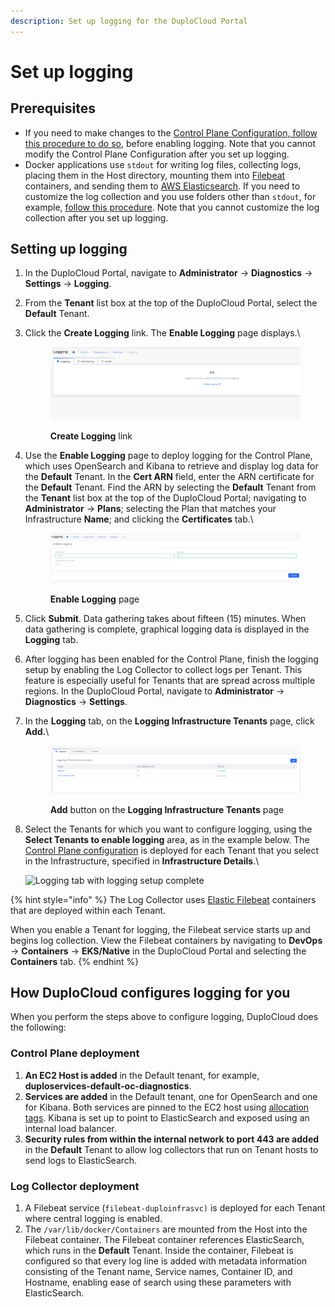 ```yaml
---
description: Set up logging for the DuploCloud Portal
---
```


# Set up logging

## Prerequisites

* If you need to make changes to the [Control Plane Configuration, follow this procedure to do so](custom-log-collection.md#updating-the-control-plane-by-editing-the-service-description), before enabling logging. Note that you cannot modify the Control Plane Configuration after you set up logging.
* Docker applications use `stdout` for writing log files, collecting logs, placing them in the Host directory, mounting them into [Filebeat ](https://www.elastic.co/beats/filebeat)containers, and sending them to [AWS Elasticsearch](https://aws.amazon.com/what-is/elasticsearch/).  If you need to customize the log collection and you use folders other than `stdout`, for example, [follow this procedure](custom-log-collection.md#customizing-elastic-filebeat-logging).  Note that you cannot customize the log collection after you set up logging.

## Setting up logging&#x20;

1. In the DuploCloud Portal, navigate to **Administrator** -> **Diagnostics** -> **Settings** -> **Logging**.
2. From the **Tenant** list box at the top of the DuploCloud Portal, select the **Default** Tenant.
3.  Click the **Create Logging** link. The **Enable Logging** page displays.\


    <div align="left">

    <figure><img src="../../../.gitbook/assets/image (2) (2).png" alt=""><figcaption><p><strong>Create Logging</strong> link</p></figcaption></figure>

    </div>


4.  Use the **Enable Logging** page to deploy logging for the Control Plane, which uses OpenSearch and Kibana to retrieve and display log data for the **Default** Tenant. In the **Cert ARN** field, enter the ARN certificate for the **Default** Tenant. Find the ARN by selecting the **Default** Tenant from the **Tenant** list box at the top of the DuploCloud Portal; navigating to **Administrator** -> **Plans**; selecting the Plan that matches your Infrastructure **Name**; and clicking the **Certificates** tab.\


    <div align="left">

    <figure><img src="../../../.gitbook/assets/image (24).png" alt=""><figcaption><p><strong>Enable Logging</strong> page</p></figcaption></figure>

    </div>


5. Click **Submit**. Data gathering takes about fifteen (15) minutes. When data gathering is complete, graphical logging data is displayed in the **Logging** tab.&#x20;
6. After logging has been enabled for the Control Plane, finish the logging setup by enabling the Log Collector to collect logs per Tenant. This feature is especially useful for Tenants that are spread across multiple regions. In the DuploCloud Portal, navigate to **Administrator** -> **Diagnostics** -> **Settings**. &#x20;
7.  In the **Logging** tab, on the **Logging Infrastructure Tenants** page, click **Add.**\


    <figure><img src="../../../.gitbook/assets/image (1) (4).png" alt=""><figcaption><p><strong>Add</strong> button on the <strong>Logging Infrastructure Tenants</strong> page</p></figcaption></figure>
8.  Select the Tenants for which you want to configure logging, using the **Select Tenants to enable logging** area, as in the example below. The [Control Plane configuration](custom-log-collection.md#updating-the-control-plane-by-editing-the-service-description) is deployed for each Tenant that you select in the Infrastructure, specified in **Infrastructure Details**.\


    ![Logging tab with logging setup complete](<../../../.gitbook/assets/image (15) (1) (1).png>)



{% hint style="info" %}
The Log Collector uses [Elastic Filebeat](https://www.elastic.co/guide/en/beats/filebeat/current/filebeat-overview.html) containers that are deployed within each Tenant.&#x20;

When you enable a Tenant for logging, the Filebeat service starts up and begins log collection. View the Filebeat containers by navigating to **DevOps** -> **Containers** -> **EKS/Native** in the DuploCloud Portal and selecting the **Containers** tab.
{% endhint %}

## How DuploCloud configures logging for you

When you perform the steps above to configure logging, DuploCloud does the following:

### Control Plane deployment

1. **An EC2 Host is added** in the Default tenant, for example, **duploservices-default-oc-diagnostics**.
2. **Services are added** in the Default tenant, one for OpenSearch and one for Kibana. Both services are pinned to the EC2 host using [allocation tags](../../../extras/creating-advanced-functions.md). Kibana is set up to point to ElasticSearch and exposed using an internal load balancer.
3. **Security rules from within the internal network to port 443 are added** in the **Default** Tenant to allow log collectors that run on Tenant hosts to send logs to ElasticSearch. &#x20;

### Log Collector deployment

1. A Filebeat service (`filebeat-duploinfrasvc)` is deployed for each Tenant where central logging is enabled.&#x20;
2. The `/var/lib/docker/Containers` are mounted from the Host into the Filebeat container. The Filebeat container references ElasticSearch, which runs in the **Default** Tenant. Inside the container, Filebeat is configured so that every log line is added with metadata information consisting of the Tenant name, Service names, Container ID, and Hostname, enabling ease of search using these parameters with ElasticSearch.   &#x20;

